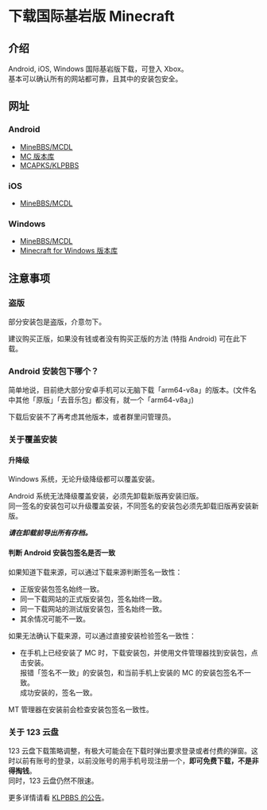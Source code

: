 # 下载国际基岩版 Minecraft

## 介绍

Android, iOS, Windows 国际基岩版下载，可登入 Xbox。  
基本可以确认所有的网站都可靠，且其中的安装包安全。

## 网址

### Android

- [MineBBS/MCDL](https://mc.minebbs.com/#/)
- [MC 版本库](https://bbk.endyun.ltd/download)
- [MCAPKS/KLPBBS](https://mcapks.net/)

### iOS

- [MineBBS/MCDL](https://mc.minebbs.com/#/)

### Windows

- [MineBBS/MCDL](https://mc.minebbs.com/#/)
- [Minecraft for Windows 版本库](https://www.mcappx.com/)

## 注意事项

### 盗版

部分安装包是盗版，介意勿下。

建议购买正版，如果没有钱或者没有购买正版的方法 (特指 Android) 可在此下载。

### Android 安装包下哪个？

简单地说，目前绝大部分安卓手机可以无脑下载「arm64-v8a」的版本。(文件名中其他「原版」「去音乐包」都没有，就一个「arm64-v8a」)

下载后安装不了再考虑其他版本，或者群里问管理员。

### 关于覆盖安装

#### 升降级

Windows 系统，无论升级降级都可以覆盖安装。

Android 系统无法降级覆盖安装，必须先卸载新版再安装旧版。  
同一签名的安装包可以升级覆盖安装，不同签名的安装包必须先卸载旧版再安装新版。

***请在卸载前导出所有存档。***

#### 判断 Android 安装包签名是否一致

如果知道下载来源，可以通过下载来源判断签名一致性：

- 正版安装包签名始终一致。
- 同一下载网站的正式版安装包，签名始终一致。
- 同一下载网站的测试版安装包，签名始终一致。
- 其余情况可能不一致。

如果无法确认下载来源，可以通过直接安装检验签名一致性：

- 在手机上已经安装了 MC 时，下载安装包，并使用文件管理器找到安装包，点击安装。  
  报错「签名不一致」的安装包，和当前手机上安装的 MC 的安装包签名不一致。  
  成功安装的，签名一致。

MT 管理器在安装前会检查安装包签名一致性。

### 关于 123 云盘

123 云盘下载策略调整，有极大可能会在下载时弹出要求登录或者付费的弹窗。这时以前有账号的登录，以前没账号的用手机号现注册一个，**即可免费下载，不是非得掏钱**。  
同时，123 云盘仍然不限速。

更多详情请看 [KLPBBS 的公告](https://klpbbs.com/thread-123053-1-1.html)。
